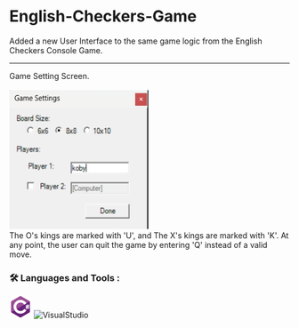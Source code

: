 # English-Checkers-Game
Added a new User Interface to the same game logic from the English Checkers Console Game.
<hr>

<div>
    Game Setting Screen.<br><br>
<img 
    src="https://github.com/yaakov-koby-israeli/English-Checkers-Game/blob/main/img/Screenshot%202025-02-19%20122210.png" 
    alt="Image Description"
    width="250" 
    height="250"
    title="Game Setting"
/>
   <br> The O's kings are marked with 'U', and The X's kings are marked with 'K'. At any point, the user can quit the game by entering 'Q' instead of a valid move.<br>
<div/>



### :hammer_and_wrench: Languages and Tools :
<div>
  <img 
    src="https://raw.githubusercontent.com/devicons/devicon/master/icons/csharp/csharp-original.svg" 
    alt="csharp" 
    width="40" 
    height="40" 
    title="C#" 
  />    
  <img 
    src="https://upload.wikimedia.org/wikipedia/commons/2/2c/Visual_Studio_Icon_2022.svg" 
    alt="VisualStudio" 
    width="40" 
    height="40" 
    title="Visual Studio 2022" 
  />    
<div/> 
